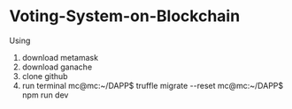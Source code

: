 # Voting-System-on-Blockchain

Using
1. download metamask
2. download ganache
3. clone github
4. run terminal
  mc@mc:~/DAPP$ truffle migrate --reset
  mc@mc:~/DAPP$ npm run dev
